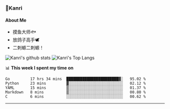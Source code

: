 ### 🌱Kanri
#### About Me
- 摸鱼大师🐟
- 放鸽子高手🕊
- 二刺螈二刺螈！

![Kanri's github stats](https://github-readme-stats.vercel.app/api?username=Yiwen-Chan&show_icons=true&theme=vue&line_height=20)
![Kanri's Top Langs](https://github-readme-stats.vercel.app/api/top-langs/?username=Yiwen-Chan&layout=compact&theme=vue&card_width=270)

📊 **This week I spent my time on**
<!--START_SECTION:waka-->
```text
Go         17 hrs 34 mins  ███████████████████████▓░   95.02 % 
Python     23 mins         ▓░░░░░░░░░░░░░░░░░░░░░░░░   02.12 % 
YAML       15 mins         ▒░░░░░░░░░░░░░░░░░░░░░░░░   01.37 % 
Markdown   8 mins          ▒░░░░░░░░░░░░░░░░░░░░░░░░   00.80 % 
C          6 mins          ░░░░░░░░░░░░░░░░░░░░░░░░░   00.62 % 
```
<!--END_SECTION:waka-->

***

